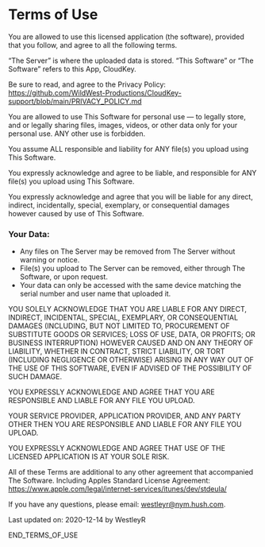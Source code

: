 # Terms of Use

You are allowed to use this licensed application (the software),
provided that you follow, and agree to all the following terms.

“The Server” is where the uploaded data is stored. “This Software”
or “The Software” refers to this App, CloudKey.

Be sure to read, and agree to the Privacy Policy:
https://github.com/WildWest-Productions/CloudKey-support/blob/main/PRIVACY_POLICY.md

You are allowed to use This Software for personal use — to legally
store, and or legally sharing files, images, videos, or other data
only for your personal use. ANY other use is forbidden.

You assume ALL responsible and liability for ANY file(s) you upload
using This Software.

You expressly acknowledge and agree to be liable, and responsible
for ANY file(s) you upload using This Software.

You expressly acknowledge and agree that you will be liable for any
direct, indirect, incidentally, special, exemplary, or consequential
damages however caused by use of This Software.

### Your Data:
 - Any files on The Server may be removed from The Server without warning or notice.
 - File(s) you upload to The Server can be removed, either through The Software, or upon request.
 - Your data can only be accessed with the same device matching the serial number and user name that uploaded it.

YOU SOLELY ACKNOWLEDGE THAT YOU ARE LIABLE FOR ANY DIRECT, INDIRECT, INCIDENTAL, SPECIAL, EXEMPLARY, OR CONSEQUENTIAL DAMAGES (INCLUDING, BUT NOT LIMITED TO, PROCUREMENT OF SUBSTITUTE GOODS OR SERVICES; LOSS OF USE, DATA, OR PROFITS; OR BUSINESS INTERRUPTION) HOWEVER CAUSED AND ON ANY THEORY OF LIABILITY, WHETHER IN CONTRACT, STRICT LIABILITY, OR TORT (INCLUDING NEGLIGENCE OR OTHERWISE) ARISING IN ANY WAY OUT OF THE USE OF THIS SOFTWARE, EVEN IF ADVISED OF THE POSSIBILITY OF SUCH DAMAGE.

YOU EXPRESSLY ACKNOWLEDGE AND AGREE THAT YOU ARE RESPONSIBLE AND LIABLE FOR ANY FILE YOU UPLOAD.

YOUR SERVICE PROVIDER, APPLICATION PROVIDER, AND ANY PARTY OTHER THEN YOU ARE RESPONSIBLE AND LIABLE FOR ANY FILE YOU UPLOAD.

YOU EXPRESSLY ACKNOWLEDGE AND AGREE THAT USE OF THE LICENSED APPLICATION IS AT YOUR SOLE RISK. 

All of these Terms are additional to any other agreement that accompanied The Software. Including Apples Standard License Agreement: https://www.apple.com/legal/internet-services/itunes/dev/stdeula/

If you have any questions, please email: westleyr@nym.hush.com.

Last updated on: 2020-12-14 by WestleyR

END_TERMS_OF_USE

